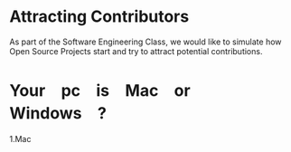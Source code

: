 # Attracting Contributors 
As part of the Software Engineering Class, we would like to simulate how Open Source Projects start and try to attract potential contributions. 

# Your　pc　is　Mac　or　Windows　? 
1.Mac
